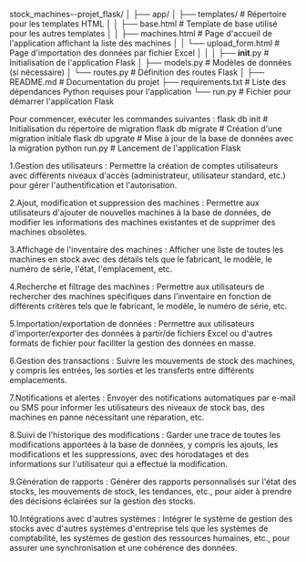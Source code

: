 <!-- Structure de départ du projet -->

stock_machines--projet_flask/
│
├── app/
│   ├── templates/                # Répertoire pour les templates HTML
│   │   ├── base.html             # Template de base utilisé pour les autres templates
│   │   ├── machines.html         # Page d'accueil de l'application affichant la liste des machines
│   │   └── upload_form.html      # Page d'importation des données par fichier Excel
│   │
│   ├── __init__.py               # Initialisation de l'application Flask
│   ├── models.py                 # Modèles de données (si nécessaire)
│   └── routes.py                 # Définition des routes Flask
│
├── README.md                     # Documentation du projet
├── requirements.txt              # Liste des dépendances Python requises pour l'application
└── run.py                        # Fichier pour démarrer l'application Flask

<!-- Etapes à suivre pour commencer -->
Pour commencer, exécuter les commandes suivantes :
flask db init       # Initialisation du répertoire de migration 
flask db migrate    # Création d'une migration initiale
flask db upgrate    # Mise à jour de la base de données avec la migration
python run.py       # Lancement de l'application Flask


<!-- Quelques fonctionnalités essentielles et nécessaires -->

1.Gestion des utilisateurs : Permettre la création de comptes utilisateurs avec différents niveaux d'accès (administrateur, utilisateur standard, etc.) pour gérer l'authentification et l'autorisation.

2.Ajout, modification et suppression des machines : Permettre aux utilisateurs d'ajouter de nouvelles machines à la base de données, de modifier les informations des machines existantes et de supprimer des machines obsolètes.

3.Affichage de l'inventaire des machines : 
Afficher une liste de toutes les machines en stock avec des détails tels que le fabricant, le modèle, le numéro de série, l'état, l'emplacement, etc.

4.Recherche et filtrage des machines : 
Permettre aux utilisateurs de rechercher des machines spécifiques dans l'inventaire en fonction de différents critères tels que le fabricant, le modèle, le numéro de série, etc.

5.Importation/exportation de données : 
Permettre aux utilisateurs d'importer/exporter des données à partir/de fichiers Excel ou d'autres formats de fichier pour faciliter la gestion des données en masse.

6.Gestion des transactions : Suivre les mouvements de stock des machines, y compris les entrées, les sorties et les transferts entre différents emplacements.

7.Notifications et alertes : Envoyer des notifications automatiques par e-mail ou SMS pour informer les utilisateurs des niveaux de stock bas, des machines en panne nécessitant une réparation, etc.

8.Suivi de l'historique des modifications : Garder une trace de toutes les modifications apportées à la base de données, y compris les ajouts, les modifications et les suppressions, avec des horodatages et des informations sur l'utilisateur qui a effectué la modification.

9.Génération de rapports : Générer des rapports personnalisés sur l'état des stocks, les mouvements de stock, les tendances, etc., pour aider à prendre des décisions éclairées sur la gestion des stocks.

10.Intégrations avec d'autres systèmes : Intégrer le système de gestion des stocks avec d'autres systèmes d'entreprise tels que les systèmes de comptabilité, les systèmes de gestion des ressources humaines, etc., pour assurer une synchronisation et une cohérence des données.
